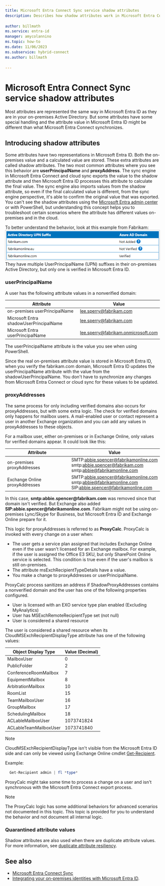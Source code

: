 ```yaml
---
title: Microsoft Entra Connect Sync service shadow attributes
description: Describes how shadow attributes work in Microsoft Entra Connect Sync service.

author: billmath
ms.service: entra-id
manager: amycolannino
ms.topic: how-to
ms.date: 11/06/2023
ms.subservice: hybrid-connect
ms.author: billmath

---
```



# Microsoft Entra Connect Sync service shadow attributes
Most attributes are represented the same way in Microsoft Entra ID as they are in your on-premises Active Directory. But some attributes have some special handling and the attribute value in Microsoft Entra ID might be different than what Microsoft Entra Connect synchronizes.

## Introducing shadow attributes
Some attributes have two representations in Microsoft Entra ID. Both the on-premises value and a calculated value are stored. These extra attributes are called shadow attributes. The two most common attributes where you see this behavior are **userPrincipalName** and **proxyAddress**. The sync engine in Microsoft Entra Connect and cloud sync exports the value to the shadow attribute and then Microsoft Entra ID processes this attribute to calculate the final value. The sync engine also imports values from the shadow attribute, so even if the final calculated value is different, from the sync engine perspective, it's able to confirm the original value that was exported.
You can't see the shadow attributes using the [Microsoft Entra admin center](https://entra.microsoft.com) or with PowerShell, but understanding this concept helps you to troubleshoot certain scenarios where the attribute has different values on-premises and in the cloud.

To better understand the behavior, look at this example from Fabrikam:  
![Screenshot shows the Active Directory UPN Suffix for several examples with a corresponding Microsoft Entra Domain value of Not Added, Not Verified, and Verified.](./media/how-to-connect-syncservice-shadow-attributes/domains.png)  
They have multiple UserPrincipalName (UPN) suffixes in their on-premises Active Directory, but only one is verified in Microsoft Entra ID.

### userPrincipalName
A user has the following attribute values in a nonverified domain:

| Attribute | Value |
| --- | --- |
| on-premises userPrincipalName | lee.sperry@fabrikam.com |
| Microsoft Entra shadowUserPrincipalName | lee.sperry@fabrikam.com |
| Microsoft Entra userPrincipalName | lee.sperry@fabrikam.onmicrosoft.com |

The userPrincipalName attribute is the value you see when using PowerShell.

Since the real on-premises attribute value is stored in Microsoft Entra ID, when you verify the fabrikam.com domain, Microsoft Entra ID updates the userPrincipalName attribute with the value from the shadowUserPrincipalName. You don't have to synchronize any changes from Microsoft Entra Connect or cloud sync for these values to be updated.

### proxyAddresses
The same process for only including verified domains also occurs for proxyAddresses, but with some extra logic. The check for verified domains only happens for mailbox users. A mail-enabled user or contact represent a user in another Exchange organization and you can add any values in proxyAddresses to these objects.

For a mailbox user, either on-premises or in Exchange Online, only values for verified domains appear. It could look like this:

| Attribute | Value |
| --- | --- |
| on-premises proxyAddresses | SMTP:abbie.spencer@fabrikamonline.com</br> smtp:abbie.spencer@fabrikam.com</br> smtp:abbie@fabrikamonline.com |
| Exchange Online proxyAddresses | SMTP:abbie.spencer@fabrikamonline.com</br> smtp:abbie@fabrikamonline.com</br> SIP:abbie.spencer@fabrikamonline.com |

In this case, **smtp:abbie.spencer\@fabrikam.com** was removed since that domain isn't verified. But Exchange also added **SIP:abbie.spencer\@fabrikamonline.com**. Fabrikam might not be using on-premises Lync/Skype for Business, but Microsoft Entra ID and Exchange Online prepare for it.

This logic for proxyAddresses is referred to as **ProxyCalc**. ProxyCalc is invoked with every change on a user when:

- The user gets a service plan assigned that includes Exchange Online even if the user wasn't licensed for an Exchange mailbox. For example, if the user is assigned the Office E3 SKU, but only  SharePoint Online service is selected. This condition is true even if the user's mailbox is still on-premises.
- The attribute msExchRecipientTypeDetails have a value.
- You make a change to proxyAddresses or userPrincipalName.

ProxyCalc process sanitizes an address if ShadowProxyAddresses contains a nonverified domain and the user has one of the following properties configured. 
- User is licensed with an EXO service type plan enabled (Excluding MyAnalytics)  
- User has MSExchRemoteRecipientType set (not null)  
- User is considered a shared resource

The user is considered a shared resource when its CloudMSExchRecipientDisplayType attribute has one of the following values:

|Object Display Type|Value (Decimal)|
|-----|-----|
|MailboxUser|	0|
|PublicFolder|	2|
|ConferenceRoomMailbox|	7|
|EquipmentMailbox|	8|
|ArbitrationMailbox|	10|
|RoomList|	15|
|TeamMailboxUser|	16|
|GroupMailbox|	17|
|SchedulingMailbox|	18|
|ACLableMailboxUser|	1073741824|
|ACLableTeamMailboxUser|	1073741840|


>[!NOTE]
> CloudMSExchRecipientDisplayType isn't visible from the Microsoft Entra ID side and can only be viewed using Exchange Online cmdlet [Get-Recipient](/powershell/module/exchange/get-recipient).  
>
>Example:
> ```PowerShell
>   Get-Recipient admin | fl *type*
> ```
>

ProxyCalc might take some time to process a change on a user and isn't synchronous with the Microsoft Entra Connect export process.

> [!NOTE]
> The ProxyCalc logic has some additional behaviors for advanced scenarios not documented in this topic. This topic is provided for you to understand the behavior and not document all internal logic.

### Quarantined attribute values
Shadow attributes are also used when there are duplicate attribute values. For more information, see [duplicate attribute resiliency](how-to-connect-syncservice-duplicate-attribute-resiliency.md).

## See also
* [Microsoft Entra Connect Sync](how-to-connect-sync-whatis.md)
* [Integrating your on-premises identities with Microsoft Entra ID](../whatis-hybrid-identity.md).
